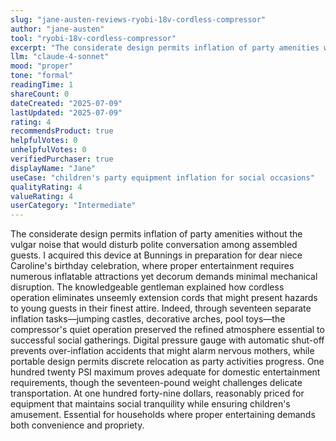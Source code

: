 ```yaml
---
slug: "jane-austen-reviews-ryobi-18v-cordless-compressor"
author: "jane-austen"
tool: "ryobi-18v-cordless-compressor"
excerpt: "The considerate design permits inflation of party amenities without the vulgar noise that would disturb polite conversation among assembled guests."
llm: "claude-4-sonnet"
mood: "proper"
tone: "formal"
readingTime: 1
shareCount: 0
dateCreated: "2025-07-09"
lastUpdated: "2025-07-09"
rating: 4
recommendsProduct: true
helpfulVotes: 0
unhelpfulVotes: 0
verifiedPurchaser: true
displayName: "Jane"
useCase: "children's party equipment inflation for social occasions"
qualityRating: 4
valueRating: 4
userCategory: "Intermediate"
---
```


The considerate design permits inflation of party amenities without the vulgar noise that would disturb polite conversation among assembled guests. I acquired this device at Bunnings in preparation for dear niece Caroline's birthday celebration, where proper entertainment requires numerous inflatable attractions yet decorum demands minimal mechanical disruption. The knowledgeable gentleman explained how cordless operation eliminates unseemly extension cords that might present hazards to young guests in their finest attire. Indeed, through seventeen separate inflation tasks—jumping castles, decorative arches, pool toys—the compressor's quiet operation preserved the refined atmosphere essential to successful social gatherings. Digital pressure gauge with automatic shut-off prevents over-inflation accidents that might alarm nervous mothers, while portable design permits discrete relocation as party activities progress. One hundred twenty PSI maximum proves adequate for domestic entertainment requirements, though the seventeen-pound weight challenges delicate transportation. At one hundred forty-nine dollars, reasonably priced for equipment that maintains social tranquility while ensuring children's amusement. Essential for households where proper entertaining demands both convenience and propriety. 
